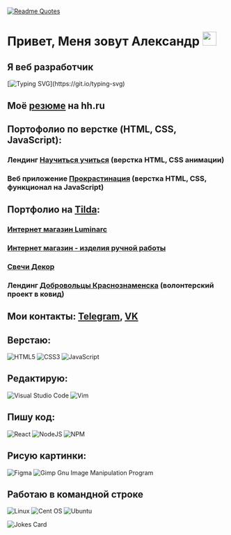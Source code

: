#
[![Readme Quotes](https://quotes-github-readme.vercel.app/api?type=horizontal&theme=dark)](https://github.com/piyushsuthar/github-readme-quotes)


# Привет, Меня зовут Александр <img src="https://github.com/blackcater/blackcater/raw/main/images/Hi.gif" height="32"/>
## Я веб разработчик
[![Typing SVG](https://readme-typing-svg.herokuapp.com?lines=%D0%AF+Frontend+%D1%80%D0%B0%D0%B7%D1%80%D0%B0%D0%B1%D0%BE%D1%82%D1%87%D0%B8%D0%BA.;%D0%92%D0%B5%D1%80%D1%81%D1%82%D0%B0%D1%8E+%D0%B2+HTML%2C+CSS%2C+JSX.;%D0%9F%D0%B8%D1%88%D1%83+%D0%BA%D0%BE%D0%B4+%D0%BD%D0%B0+React.;%E2%9A%A1%D0%98%D1%89%D1%83+%D1%80%D0%B0%D0%B1%D0%BE%D1%82%D1%83.)](https://git.io/typing-svg)
## Моё [резюме](https://hh.ru/resume/b57a7987ff0d1fd83b0039ed1f57757259644e) на hh.ru

## Портофолио по верстке (HTML, CSS, JavaScript):
### Лендинг [Научиться учиться](http://79.174.86.211/how-to-learn/index.html) (верстка HTML, CSS анимации)
### Веб приложение [Прокрастинация](http://79.174.86.211/procrastination/index.html) (верстка HTML, CSS, функционал на JavaScript)

## Портфолио на [Tilda][4]:
### [Интернет магазин Luminarc](https://haidar.shop.tilda.ws/)
### [Интернет магазин - изделия ручной работы](https://www.kseniyapanina.ru/)
### [Свечи Декор](https://svechidecor.ru/)

### Лендинг [Добровольцы Краснознаменска](http://79.174.86.211/volunteers/index.html) (волонтерский проект в ковид)

## Мои контакты: [Telegram][2], [VK][3]


## Верстаю:
![HTML5](https://img.shields.io/badge/html5-%23E34F26.svg?style=for-the-badge&logo=html5&logoColor=white)
![CSS3](https://img.shields.io/badge/css3-%231572B6.svg?style=for-the-badge&logo=css3&logoColor=white)
![JavaScript](https://img.shields.io/badge/javascript-%23323330.svg?style=for-the-badge&logo=javascript&logoColor=%23F7DF1E)

## Редактирую:
![Visual Studio Code](https://img.shields.io/badge/Visual%20Studio%20Code-0078d7.svg?style=for-the-badge&logo=visual-studio-code&logoColor=white)
![Vim](https://img.shields.io/badge/VIM-%2311AB00.svg?style=for-the-badge&logo=vim&logoColor=white)

## Пишу код:
![React](https://img.shields.io/badge/react-%2320232a.svg?style=for-the-badge&logo=react&logoColor=%2361DAFB)
![NodeJS](https://img.shields.io/badge/node.js-6DA55F?style=for-the-badge&logo=node.js&logoColor=white)
![NPM](https://img.shields.io/badge/NPM-%23000000.svg?style=for-the-badge&logo=npm&logoColor=white)

## Рисую картинки:
![Figma](https://img.shields.io/badge/figma-%23F24E1E.svg?style=for-the-badge&logo=figma&logoColor=white)
![Gimp Gnu Image Manipulation Program](https://img.shields.io/badge/Gimp-657D8B?style=for-the-badge&logo=gimp&logoColor=FFFFFF)

## Работаю в командной строке
![Linux](https://img.shields.io/badge/Linux-FCC624?style=for-the-badge&logo=linux&logoColor=black)
![Cent OS](https://img.shields.io/badge/cent%20os-002260?style=for-the-badge&logo=centos&logoColor=F0F0F0)
![Ubuntu](https://img.shields.io/badge/Ubuntu-E95420?style=for-the-badge&logo=ubuntu&logoColor=white)

![Jokes Card](https://readme-jokes.vercel.app/api)

  [1]: http://www.superjob.ru/resume/frontend-razrabotchik-53009155.html
  [2]: http://t.me/Aleksandr_Myasoed
  [3]: http://vk.com/amyasoed
  [4]: https://experts.tilda.cc/amurcreative
